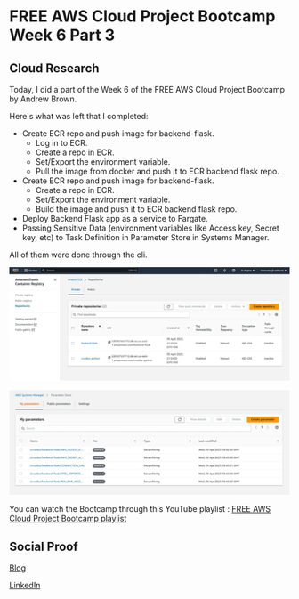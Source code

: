 # FREE AWS Cloud Project Bootcamp Week 6 Part 3

## Cloud Research

Today, I did a part of the Week 6 of the FREE AWS Cloud Project Bootcamp by Andrew Brown.

Here's what was left that I completed:
- Create ECR repo and push image for backend-flask.
    - Log in to ECR.
    - Create a repo in ECR.
    - Set/Export the environment variable.
    - Pull the image from docker and push it to ECR backend flask repo.
- Create ECR repo and push image for backend-flask.
    - Create a repo in ECR.
    - Set/Export the environment variable.
    - Build the image and push it to ECR backend flask repo.
- Deploy Backend Flask app as a service to Fargate.
- Passing Sensitive Data (environment variables like Access key, Secret key, etc) to Task Definition in Parameter Store in Systems Manager.

All of them were done through the cli.


![Screenshot](https://github.com/aaditunni/100DaysOfCloud/blob/main/Journey/095/day95.JPG)

![Screenshot](https://github.com/aaditunni/100DaysOfCloud/blob/main/Journey/095/day95.1.JPG)

You can watch the Bootcamp through this YouTube playlist : [FREE AWS Cloud Project Bootcamp playlist](https://youtube.com/playlist?list=PLBfufR7vyJJ7k25byhRXJldB5AiwgNnWv)


## Social Proof

[Blog](https://dev.to/aaditunni/free-aws-cloud-project-bootcamp-week-6-part-3-2p0l)

[LinkedIn](https://www.linkedin.com/posts/aaditunni_100daysofcloud-aws-cloud-activity-7049502971088314368-fAJU?utm_source=share&utm_medium=member_desktop)
